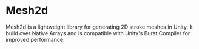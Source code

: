 # Mesh2d
Mesh2d is a lightweight library for generating 2D stroke meshes in Unity. It build over Native Arrays and is compatible with Unity's Burst Compiler for improved performance.
